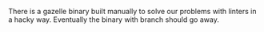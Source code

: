 There is a gazelle binary built manually to solve our problems with linters in a hacky way.
Eventually the binary with branch should go away.
